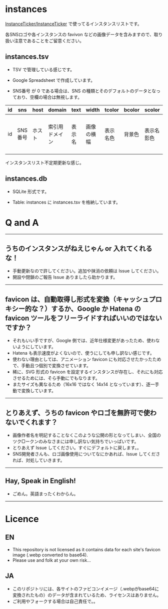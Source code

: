 # instances

[InstanceTicker/InstanceTicker](https://github.com/InstanceTicker/InstanceTicker) で使ってるインスタンスリストです。

各SNSロゴや各インスタンスの favivon などの画像データを含みますので、取り扱い注意であることをご留意ください。

## instances.tsv

- TSV で管理している感じです。

- Google Spreadsheet で作成しています。

- SNS番号 が 0 である場合は、SNS の種類とそのデフォルトのデータとなっており、空欄の場合は無視します。 

|  id  |  sns |  host  |  domain  |  text  |  width  |  tcolor  |  bcolor  |  scolor  |  bicon  |  sicon  |  eicon  |  iicon  |  url  |  entry  |  exity  |  icon  |
| ---- | ---- | ---- | ---- | ---- | ---- | ---- | ---- | ---- | ---- | ---- | ---- | ---- | ---- | ---- | ---- | ---- |
|  id  |  SNS番号 |  ホスト  |  索引用ドメイン  |  表示名  |  画像の横幅  |  表示名色  |  背景色  |  表示名影色  |  画像背景色個別指定  |  同一画像をidで指定  |  eicon  |  画像のライセンス情報  |  Wiki等のリンク  |  エントリ日 |  非エントリ日  |  画像（Webp の Data URI Scheme） |

インスタンスリスト不定期更新な感じ。

## instances.db

- SQLite 形式です。

- Table: instances に instances.tsv を格納しています。


# Q and A

<hr>

## うちのインスタンスがねえじゃん or 入れてくれるな！
- 手動更新なので許してください。追加や抹消の依頼は Issue してください。
- 開設や閉鎖のご報告 Issue ありましたら助かります。

<hr>

## favicon は、自動取得し形式を変換（キャッシュプロキシー的な？）するか、Google か Hatena の favicon ツールをフリーライドすればいいのではないですか？
- それもいい手ですが、Google 側では、近年仕様変更があったため、使わないようにしています。
- Hatena も表示速度がよくないので、使うにしても申し訳ない感じです。
- 使わない理由としては、アニメーション favicon にも対応させたかったためで、手動且つ個別で変換させています。
- 稀に、SVG 形式の favicon を設定するインスタンスが存在し、それにも対応させるためには、そら手動にでもなります。
- またサイズも異なるため（16x16 ではなく 14x14 となっています）、逐一手動で変換しています。

<hr>

## とりあえず、うちの favicon やロゴを無許可で使わないでくれます？
- 画像作者名を明記することなくこのような公開の形となってしまい、全国のツク▢ークンのみなさまには申し訳ない気持ちでいっぱいです。
- とりあえず Issue してください。すぐにデフォルトに戻します。。
- SNS開発者さんも、ロゴ画像使用についてなにかあれば、Issue してくだされば、対処していきます。

<hr>

## Hay, Speak in English!
- ごめん。英語まったくわからん。

<hr>

# Licence

## EN
- This repository is not licensed as it contains data for each site's favicon image (.webp converted to base64).
- Please use and folk at your own risk...

## JA
- このリポジトリには、各サイトのファビコンイメージ（.webpがbase64に変換されたもの）のデータが含まれているため、ライセンスはありません。
- ご利用やフォークする場合は自己責任で。。
